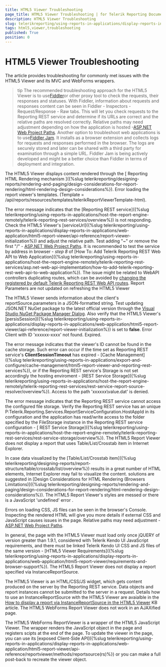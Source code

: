 ```yaml
---
title: HTML5 Viewer Troubleshooting
page_title: HTML5 Viewer Troubleshooting | for Telerik Reporting Documentation
description: HTML5 Viewer Troubleshooting
slug: telerikreporting/using-reports-in-applications/display-reports-in-applications/web-application/troubleshooting/html5-viewer-troubleshooting
tags: html5,viewer,troubleshooting
published: True
position: 0
---
```


# HTML5 Viewer Troubleshooting



The article provides troubleshooting for commonly met issues with the HTML5 Viewer and its MVC and WebForms wrappers.

>tip The recommended troubleshooting approach for the HTML5 Viewer is to use[Fiddler](http://www.telerik.com/fiddler)or other proxy tool to check the requests, their responses and statuses. 
          With Fiddler, information about requests and responses content can be seen in Fiddler - Inspectors - Request/Response - Raw tabs. 
          This will let you check requests to the Reporting REST service and determine if its URLs are correct and the relative paths are resolved correctly.
          Relative paths may need adjustment depending on how the application is hosted -[ASP.NET Web Project Paths](https://msdn.microsoft.com/en-us/library/ms178116.aspx).
>Another option to troubleshoot web applications is to use[Fiddler Jam](http://www.telerik.com/fiddler). It installs as a browser extension and collects logs for requests and responses performed in the browser.
          The logs are securely stored and later can be shared with a third party for examination through a simple URL.
          Fiddler Jam is being actively developed and might be a better choice than Fiddler in terms of deployment and integration.
>


The HTML5 Viewer displays content rendered through the [
          Reporting HTML Rendering mechanism
        ]({%slug telerikreporting/designing-reports/rendering-and-paging/design-considerations-for-report-rendering/html-rendering-design-considerations%}).
      Error loading the report viewer's templates. (Template = /api/reports/resources/templates/telerikReportViewerTemplate-html).

The error message indicates that the [Reporting REST service]({%slug telerikreporting/using-reports-in-applications/host-the-report-engine-remotely/telerik-reporting-rest-services/overview%}) is not responding.
          Check the HTML5 Viewer's [serviceUrl]({%slug telerikreporting/using-reports-in-applications/display-reports-in-applications/web-application/html5-report-viewer/api-reference/report-viewer-initialization%}) and adjust the relative path.
          Test adding "~" or remove the first "/" - [ASP.NET Web Project Paths](https://msdn.microsoft.com/en-us/library/ms178116.aspx). It is recommended to test the service by address in browser - *step 8* of
          [How To: Add Telerik Reporting REST Web API to Web Application]({%slug telerikreporting/using-reports-in-applications/host-the-report-engine-remotely/telerik-reporting-rest-services/asp.net-web-api-implementation/how-to-add-telerik-reporting-rest-web-api-to-web-application%}).
          The issue might be related to WebAPI controllers duplicating routes, which can be avoided by [changing the registered by default Telerik Reporting REST Web API routes](http://www.telerik.com/support/kb/reporting/details/how-to-change-reporting-rest-web-api-routes-registered-by-default).
        Report Parameters are not updated on refreshing the HTML5 Viewer

The HTML5 Viewer sends information about the client's reportSource.parameters in a JSON-formatted string.
          Test updating JSON.NET NuGet package to the latest official version through the [Visual Studio NuGet Package Manager Dialog](https://docs.nuget.org/consume/package-manager-dialog). Also verify that the HTML5 Viewer's [persisSession]({%slug telerikreporting/using-reports-in-applications/display-reports-in-applications/web-application/html5-report-viewer/api-reference/report-viewer-initialization%})
          is set to __false__.
        Error Client with ID 'xxxxxx-xxxx' not found. Expired.

The error message indicates that the viewer's ID cannot be found in the cache storage.
          Such error can occur if the time set as Reporting REST service's __ClientSessionTimeout__ has expired - [Cache Management]({%slug telerikreporting/using-reports-in-applications/export-and-configure/cache-management/html5-report-viewer-and-reporting-rest-services%}),
          or if the Reporting REST service's Storage is not set accordingly the hosting enviroment - [REST Service Storage]({%slug telerikreporting/using-reports-in-applications/host-the-report-engine-remotely/telerik-reporting-rest-services/rest-service-report-source-resolver/overview%}).
        Access to the path 'xxxxxx\value.dat' is denied.

The error message indicates that the Reporting REST service cannot access the configured file storage.
          Verify the Reporting REST service has an unique P:Telerik.Reporting.Services.ReportServiceConfiguration.HostAppId
          in its configuration and the application has read/write access to the folder specified by the FileStorage instance in the Reporting REST service configuration
          - [ REST Service Storage]({%slug telerikreporting/using-reports-in-applications/host-the-report-engine-remotely/telerik-reporting-rest-services/rest-service-storage/overview%}).
        The HTML5 Report Viewer does not display a report that uses Table/List/Crosstab item in Internet Explorer.

In case data visualized by the [Table/List/Crosstab item]({%slug telerikreporting/designing-reports/report-structure/table/crosstab/list/overview%})
          results in a great number of HTML elements, Internet Explorer may fail to visualize the content. solutions are suggested in
          [Design Considerations for HTML Rendering (Browsers Limitations)]({%slug telerikreporting/designing-reports/rendering-and-paging/design-considerations-for-report-rendering/html-rendering-design-considerations%}).
        The HTML5 Report Viewer's styles are messed or there is a JavaScript 'undefined' error .

Errors on loading CSS, JS files can be seen in the browser's Console.
          Inspecting the rendered HTML will give you more details if external CSS and JavaScript causes issues in the page.
          Relative paths may need adjustment - [ASP.NET Web Project Paths](https://msdn.microsoft.com/en-us/library/ms178116.aspx).
        

In general, the page with the HTML5 Viewer must load only once jQUERY of version greater than 1.9.1,
          considered with Telerik Kendo UI JavaScript requirements, and there must be linked Telerik Kendo UI CSS
          and JS files of the same version - [HTML5 Viewer Requirements]({%slug telerikreporting/using-reports-in-applications/display-reports-in-applications/web-application/html5-report-viewer/requirements-and-browser-support%}).
        The HTML5 Report Viewer does not display a report specified via InstanceReportSource.

The HTML5 Viewer is an HTML/CSS/JS widget, which gets content produced on the server by the Reporting REST service.
          Data objects and report instances cannot be submitted to the server in a request.
          Details how to use an InstanceReportSource with the HTML5 Viewer are avaialble in the [How to display a report via InstanceReportSource in the HTML5 Viewer](http://www.telerik.com/support/kb/reporting/details/how-to-display-a-report-via-instancereportsource-in-the-html5-viewer) KB article.
        The HTML5 WebForms Report Viewer does not work in an AJAXified page.

The HTML5 WebForms ReportViewer is a wrapper of the HTML5 JavaScript Viewer.
          The wrapper renders the JavaScript object in the page and registers scipts at the end of the page.
          To update the viewer in the page, you can use its [exposed Client-Side API]({%slug telerikreporting/using-reports-in-applications/display-reports-in-applications/web-application/html5-report-viewer/api-reference/reportviewer/methods/reportsource(rs)%})
          or you can make a full post-back to recreate the viewer object.
        
